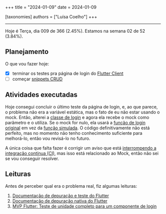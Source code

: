 +++
title = "2024-01-09"
date = 2024-01-09

[taxonomies]
authors = ["Luísa Coelho"]
+++

---

Hoje é Terça, dia 009 de 366 (2.45%). Estamos na semana 02 de 52 (3.84%). 

## Planejamento

O que vou fazer hoje:

- [x] terminar os testes pra página de login do [Flutter Client](https://github.com/OmnicodeSolutions/luisa_drf_flutter_client/issues/1)
- [ ] começar [snippets CRUD](https://github.com/OmnicodeSolutions/luisa_drf_flutter_client/issues/2)

## Atividades executadas

Hoje consegui concluir o último teste da página de login, e, ao que parece, o problema não era a variável estática, mas o fato de eu não estar usando o mock. Então, alterei a [classe de login](https://github.com/OmnicodeSolutions/luisa_drf_flutter_client/blob/login/lib/login.dart) e agora ela recebe o mock como parâmetro e o utiliza. Se o mock for nulo, ela usará a [função de login original](https://github.com/OmnicodeSolutions/luisa_drf_flutter_client/blob/5c499c0f942b4887aa7ef9236fea0f174886e65f/lib/login.dart#L14C3-L27C4) em vez da [função simulada](https://github.com/OmnicodeSolutions/luisa_drf_flutter_client/blob/5c499c0f942b4887aa7ef9236fea0f174886e65f/test/login_test.dart#L14C1-L16C8). O código definitivamente não está perfeito, mas no momento não tenho conhecimento suficiente para melhorá-lo, então vou revisá-lo no futuro.

A única coisa que falta fazer é corrigir um aviso que está [interrompendo a integração contínua (CI)](https://github.com/OmnicodeSolutions/luisa_drf_flutter_client/actions/runs/7462142184/job/20303790041), mas isso está relacionado ao Mock, então não sei se vou conseguir resolver.

## Leituras

Antes de perceber qual era o problema real, fiz algumas leituras:

1. [Documentação de depuração e teste do Flutter](https://docs.flutter.dev/testing/debugging)
2. [Documentação de depuração nativa do Flutter](https://docs.flutter.dev/testing/native-debugging)
3. [MVP Flutter: Teste de unidade completo para um componente de login](https://medium.com/apparence/mvp-flutter-complete-unit-testing-for-a-login-component-e466b4743da0)
